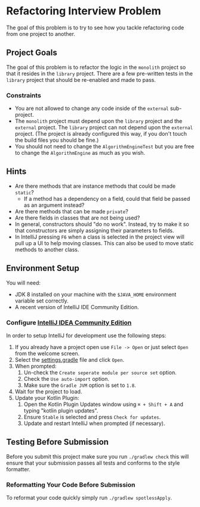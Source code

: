 # Refactoring Interview Problem

The goal of this problem is to try to see how you tackle refactoring code from one project to another.

## Project Goals

The goal of this problem is to refactor the logic in the `monolith` project
so that it resides in the `library` project.
There are a few pre-written tests in the `library` project that should be
re-enabled and made to pass.

### Constraints

 - You are not allowed to change any code inside of the `external` sub-project.
 - The `monolith` project must depend upon the `library` project and the `external` project.
   The `library` project can not depend upon the `external` project. 
   (The project is already configured this way, if you don't touch the build files you should be fine.)
 - You should not need to change the `AlgorithmEngineTest` but you are free to change the 
   `AlgorithmEngine` as much as you wish.

## Hints

 - Are there methods that are instance methods that could be made `static`?
   - If a method has a dependency on a field, could that field be passed as an argument instead?
 - Are there methods that can be made `private`?
 - Are there fields in classes that are not being used?
 - In general, constructors should "do no work". Instead, try to make it so that constructors are
 simply assigning their parameters to fields.
 - In IntelliJ pressing `F6` when a class is selected in the project view will pull up a UI to help 
 moving classes. This can also be used to move static methods to another class.

## Environment Setup

You will need:
 - JDK 8 installed on your machine with the `$JAVA_HOME` environment variable set correctly.
 - A recent version of IntelliJ IDE Community Edition.

### Configure [IntelliJ IDEA Community Edition](https://www.jetbrains.com/idea/)

In order to setup IntelliJ for development use the following steps:

1. If you already have a project open use `File -> Open` or just select `Open` from the welcome screen.
2. Select the [settings.gradle](settings.gradle) file and click `Open`.
3. When prompted:
    1. Un-check the `Create seperate module per source set` option.
    2. Check the `Use auto-import` option.
    3. Make sure the `Gradle JVM` option is set to `1.8`.
4. Wait for the project to load.
5. Update your Kotlin Plugin:
    1. Open the Kotlin Plugin Updates window using `⌘ + Shift + A` and typing "kotlin plugin updates".
    2. Ensure `Stable` is selected and press `Check for updates`.
    3. Update and restart IntelliJ when prompted (if necessary).

## Testing Before Submission

Before you submit this project make sure you run `./gradlew check` this will ensure that your
submission passes all tests and conforms to the style formatter.

### Reformatting Your Code Before Submission

To reformat your code quickly simply run `./gradlew spotlessApply`.
 